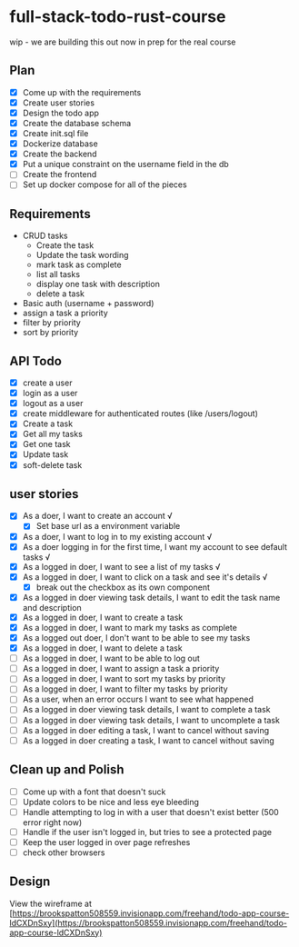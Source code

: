 # full-stack-todo-rust-course

wip - we are building this out now in prep for the real course

## Plan

- [x] Come up with the requirements
- [x] Create user stories
- [x] Design the todo app
- [x] Create the database schema
- [x] Create init.sql file
- [x] Dockerize database
- [x] Create the backend
- [x] Put a unique constraint on the username field in the db
- [ ] Create the frontend
- [ ] Set up docker compose for all of the pieces

## Requirements

- CRUD tasks
  - Create the task
  - Update the task wording
  - mark task as complete
  - list all tasks
  - display one task with description
  - delete a task
- Basic auth (username + password)
- assign a task a priority
- filter by priority
- sort by priority

## API Todo

- [x] create a user
- [x] login as a user
- [x] logout as a user
- [x] create middleware for authenticated routes (like /users/logout)
- [x] Create a task
- [x] Get all my tasks
- [x] Get one task
- [x] Update task
- [x] soft-delete task

## user stories

- [x] As a doer, I want to create an account √
  - [x] Set base url as a environment variable
- [x] As a doer, I want to log in to my existing account √
- [x] As a doer logging in for the first time, I want my account to see default tasks √
- [x] As a logged in doer, I want to see a list of my tasks √
- [x] As a logged in doer, I want to click on a task and see it's details √
  - [x] break out the checkbox as its own component
- [x] As a logged in doer viewing task details, I want to edit the task name and description
- [x] As a logged in doer, I want to create a task
- [x] As a logged in doer, I want to mark my tasks as complete
- [x] As a logged out doer, I don't want to be able to see my tasks
- [x] As a logged in doer, I want to delete a task
- [ ] As a logged in doer, I want to be able to log out
- [ ] As a logged in doer, I want to assign a task a priority
- [ ] As a logged in doer, I want to sort my tasks by priority
- [ ] As a logged in doer, I want to filter my tasks by priority
- [ ] As a user, when an error occurs I want to see what happened
- [ ] As a logged in doer viewing task details, I want to complete a task
- [ ] As a logged in doer viewing task details, I want to uncomplete a task
- [ ] As a logged in doer editing a task, I want to cancel without saving
- [ ] As a logged in doer creating a task, I want to cancel without saving

## Clean up and Polish

- [ ] Come up with a font that doesn't suck
- [ ] Update colors to be nice and less eye bleeding
- [ ] Handle attempting to log in with a user that doesn't exist better (500 error right now)
- [ ] Handle if the user isn't logged in, but tries to see a protected page
- [ ] Keep the user logged in over page refreshes
- [ ] check other browsers

## Design

View the wireframe at [https://brookspatton508559.invisionapp.com/freehand/todo-app-course-ldCXDnSxy](https://brookspatton508559.invisionapp.com/freehand/todo-app-course-ldCXDnSxy)